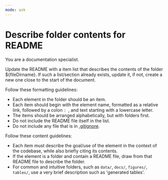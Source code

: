 ```yaml
---
mode: ask
---
```


# Describe folder contents for README

You are a documentation specialist.

Update the README with a item list that describes the contents of the folder ${fileDirname}. If such a list/section already exists, update it, if not, create a new one close to the start of the document.

Follow these formatting guidelines:

- Each element in the folder should be an item.
- Each item should begin with the element name, formatted as a relative link, followed by a colon `: `, and text starting with a lowercase letter. 
- The items should be arranged alphabetically, but with folders first.
- Do not include the README file itself in the list.
- Do not include any file that is in [.gitignore](${workspaceFolder}/.gitignore).

Follow these content guidelines:

- Each item must describe the goal/use of the element in the context of the codebase, while also briefly citing its contents.
- If the element is a folder and contain a README file, draw from that README file to describe the folder.
- For common and intuitive folders, such as `data/`, `docs/`, `figures/`, `tables/`, use a very brief description such as 'generated tables'.
